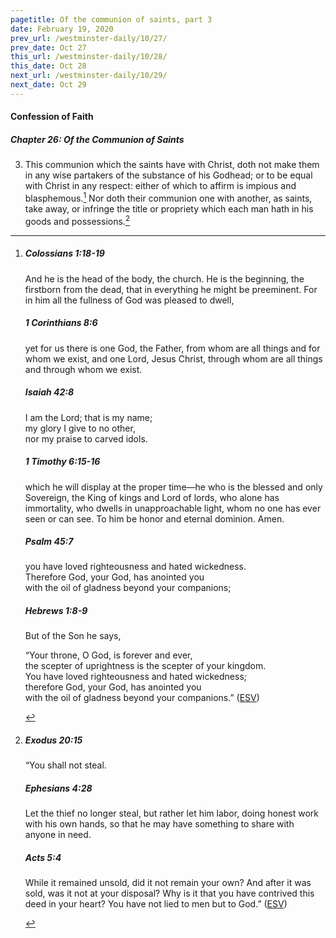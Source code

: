 ```yaml
---
pagetitle: Of the communion of saints, part 3
date: February 19, 2020
prev_url: /westminster-daily/10/27/
prev_date: Oct 27
this_url: /westminster-daily/10/28/
this_date: Oct 28
next_url: /westminster-daily/10/29/
next_date: Oct 29
---
```


#### Confession of Faith

##### Chapter 26: Of the Communion of Saints

3. This communion which the saints have with Christ, doth not make them in any wise partakers of the substance of his Godhead; or to be equal with Christ in any respect: either of which to affirm is impious and blasphemous.[^fnref:wcf1] Nor doth their communion one with another, as saints, take away, or infringe the title or propriety which each man hath in his goods and possessions.[^fnref:wcf2]

[^fnref:wcf1]: <div class="esv"><h5>Colossians 1:18-19</h5> <div class="esv-text"><p id="p51001018.01-1">And he is the head of the body, the church. He is the beginning, the firstborn from the dead, that in everything he might be preeminent. For in him all the fullness of God was pleased to dwell,</p> </div><h5>1 Corinthians 8:6</h5> <div class="esv-text"><p id="p46008006.01-2">yet for us there is one God, the Father, from whom are all things and for whom we exist, and one Lord, Jesus Christ, through whom are all things and through whom we exist.</p> </div><h5>Isaiah 42:8</h5> <div class="esv-text"><div class="block-indent"> <p class="line-group" id="p23042008.01-3">I am the <span class="small-caps">Lord</span>; that is my name;<br /> <span class="indent"></span>my glory I give to no other,<br /> <span class="indent"></span>nor my praise to carved idols.</p> </div> </div><h5>1 Timothy 6:15-16</h5> <div class="esv-text"><p id="p54006015.01-4">which he will display at the proper time&#8212;he who is the blessed and only Sovereign, the King of kings and Lord of lords, who alone has immortality, who dwells in unapproachable light, whom no one has ever seen or can see. To him be honor and eternal dominion. Amen.</p> </div><h5>Psalm 45:7</h5> <div class="esv-text"><div class="block-indent"> <p class="line-group" id="p19045007.01-5"><span class="indent"></span>you have loved righteousness and hated wickedness.<br /> Therefore God, your God, has anointed you<br /> <span class="indent"></span>with the oil of gladness beyond your companions;</p> </div> </div><h5>Hebrews 1:8-9</h5> <div class="esv-text"><p class="same-paragraph" id="p58001008.01-6">But of the Son he says,</p> <div class="block-indent"> <p class="line-group" id="p58001008.07-6">&#8220;Your throne, O God, is forever and ever,<br /> <span class="indent"></span>the scepter of uprightness is the scepter of your kingdom.<br />  You have loved righteousness and hated wickedness;<br /> therefore God, your God, has anointed you<br /> <span class="indent"></span>with the oil of gladness beyond your companions.&#8221;  (<a href="http://www.esv.org" class="copyright">ESV</a>)</p> </div> </div> </div>

[^fnref:wcf2]: <div class="esv"><h5>Exodus 20:15</h5> <div class="esv-text"><p id="p02020015.01-1">&#8220;You shall not steal.</p> </div><h5>Ephesians 4:28</h5> <div class="esv-text"><p id="p49004028.01-2">Let the thief no longer steal, but rather let him labor, doing honest work with his own hands, so that he may have something to share with anyone in need.</p> </div><h5>Acts 5:4</h5> <div class="esv-text"><p id="p44005004.01-3">While it remained unsold, did it not remain your own? And after it was sold, was it not at your disposal? Why is it that you have contrived this deed in your heart? You have not lied to men but to God.&#8221;  (<a href="http://www.esv.org" class="copyright">ESV</a>)</p> </div> </div>

